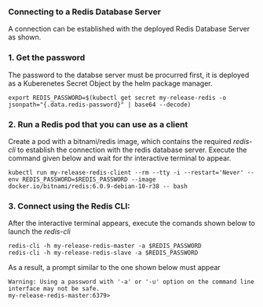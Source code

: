 
### Connecting to a Redis Database Server

<p>A connection can be established with the deployed Redis Database Server as shown.</p>

<h3>1. Get the password</h3>
<p>The password to the databse server must be procurred first, it is deployed as a Kuberenetes Secret Object by the helm package manager.</p>

```execute
export REDIS_PASSWORD=$(kubectl get secret my-release-redis -o jsonpath="{.data.redis-password}" | base64 --decode)
```

<h3>2. Run a Redis pod that you can use as a client</h3>
<p>Create a pod with a bitnami/redis image, which contains the required <i>redis-cli</i> to establish the connection with the redis database server. Execute the command given below and wait for thr interactive terminal to appear.</p>

```execute
kubectl run my-release-redis-client --rm --tty -i --restart='Never' --env REDIS_PASSWORD=$REDIS_PASSWORD --image docker.io/bitnami/redis:6.0.9-debian-10-r38 -- bash
```

<h3>3. Connect using the Redis CLI:</h3>

<p>After the interactive terminal appears, execute the comands shown below to launch the <i>redis-cli</i></p>

```execute
redis-cli -h my-release-redis-master -a $REDIS_PASSWORD
redis-cli -h my-release-redis-slave -a $REDIS_PASSWORD
```

<p>As a result, a prompt similar to the one shown below must appear</p>

```output
Warning: Using a password with '-a' or '-u' option on the command line interface may not be safe.
my-release-redis-master:6379>
```
